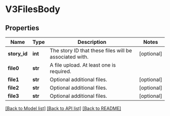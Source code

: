 # V3FilesBody

## Properties
Name | Type | Description | Notes
------------ | ------------- | ------------- | -------------
**story_id** | **int** | The story ID that these files will be associated with. | [optional] 
**file0** | **str** | A file upload. At least one is required. | 
**file1** | **str** | Optional additional files. | [optional] 
**file2** | **str** | Optional additional files. | [optional] 
**file3** | **str** | Optional additional files. | [optional] 

[[Back to Model list]](../README.md#documentation-for-models) [[Back to API list]](../README.md#documentation-for-api-endpoints) [[Back to README]](../README.md)

